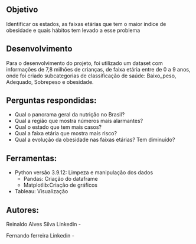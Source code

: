 
## Objetivo

Identificar os estados, as faixas etárias que tem o maior indice de obesidade e quais hábitos tem levado a esse problema

## Desenvolvimento
Para o desenvolvimento do projeto, foi utilizado um dataset com informações de 7,8 milhões de crianças, de faixa etária entre de 0 a 9 anos, onde foi criado subcategorias de classificação de saúde: Baixo_peso, Adequado, Sobrepeso e obesidade.

## Perguntas respondidas:
- Qual o panorama geral da nutrição no Brasil?
- Qual a região que mostra números mais alarmantes?
- Qual o estado que tem mais casos?
- Qual a faixa etária que mostra mais risco?
- Qual a evolução da obesidade nas faixas etárias? Tem diminuído?

## Ferramentas: 
- Python versão 3.9.12: Limpeza e manipulação dos dados
   - Pandas: Criação do dataframe
   - Matplotlib:Criação de gráficos 
- Tableau: Visualização 
 
## Autores:
Reinaldo Alves Silva
Linkedin - 



Fernando ferreira
Linkedin - 
